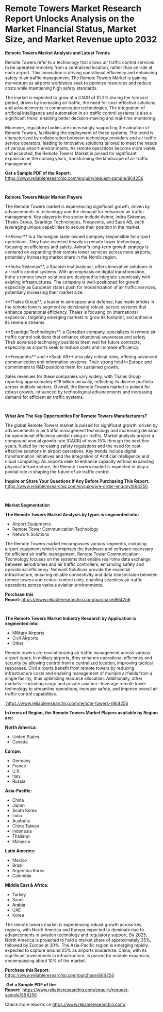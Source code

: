 <p><h1>Remote Towers Market Research Report Unlocks Analysis on the Market Financial Status, Market Size, and Market Revenue upto 2032</h1></p><p><strong>Remote Towers Market Analysis and Latest Trends</strong></p>
<p><p>Remote Towers refer to a technology that allows air traffic control services to be operated remotely from a centralized location, rather than on-site at each airport. This innovation is driving operational efficiency and enhancing safety in air traffic management. The Remote Towers Market is gaining momentum as airports worldwide seek to optimize resources and reduce costs while maintaining high safety standards.</p><p>The market is expected to grow at a CAGR of 10.2% during the forecast period, driven by increasing air traffic, the need for cost-effective solutions, and advancements in communication technologies. The integration of artificial intelligence and automation in air traffic control systems is also a significant trend, enabling better decision-making and real-time monitoring.</p><p>Moreover, regulatory bodies are increasingly supporting the adoption of Remote Towers, facilitating the deployment of these systems. The trend is characterized by collaboration between technology providers and air traffic service operators, leading to innovative solutions tailored to meet the needs of various airport environments. As remote operations become more viable and accepted, the Remote Towers Market is poised for significant expansion in the coming years, transforming the landscape of air traffic management.</p></p>
<p><strong>Get a Sample PDF of the Report:&nbsp;</strong> <a href="https://www.reliableresearchiq.com/enquiry/request-sample/864256?utm_campaign=2531&utm_medium=2&utm_source=Github&utm_content=ia&utm_term=20022025&utm_id=remote-towers">https://www.reliableresearchiq.com/enquiry/request-sample/864256</a></p>
<p>&nbsp;</p>
<p><strong>Remote Towers Major Market Players</strong></p>
<p><p>The Remote Towers market is experiencing significant growth, driven by advancements in technology and the demand for enhanced air traffic management. Key players in this sector include Avinor, Indra Sistemas, Thales Group, Searidge Technologies, Frequentis, and Saab AB, each leveraging unique capabilities to secure their position in the market.</p><p>**Avinor** is a Norwegian state-owned company responsible for airport operations. They have invested heavily in remote tower technology, focusing on efficiency and safety. Avinor's long-term growth strategy is centered on expanding their remote tower services across more airports, potentially increasing market share in the Nordic region.</p><p>**Indra Sistemas**, a Spanish multinational, offers innovative solutions in air traffic control systems. With an emphasis on digital transformation, Indra's remote tower solutions are designed to integrate seamlessly with existing infrastructures. The company is well-positioned for growth, especially as European states push for modernization of air traffic services, potentially increasing their market size.</p><p>**Thales Group**, a leader in aerospace and defense, has made strides in the remote towers segment by developing robust, secure systems that enhance operational efficiency. Thales is focusing on international expansion, targeting emerging markets to grow its footprint, and enhance its revenue streams.</p><p>**Searidge Technologies**, a Canadian company, specializes in remote air traffic control solutions that enhance situational awareness and safety. Their advanced technology positions them well for future contracts, especially as airports seek to reduce costs and increase efficiency.</p><p>**Frequentis** and **Saab AB** also play critical roles, offering advanced communication and information systems. Their strong hold in Europe and commitment to R&D positions them for sustained growth.</p><p>Sales revenues for these companies vary widely, with Thales Group reporting approximately €18 billion annually, reflecting its diverse portfolio across multiple sectors. Overall, the Remote Towers market is poised for robust growth, influenced by technological advancements and increasing demand for efficient air traffic systems.</p></p>
<p>&nbsp;</p>
<p><strong>What Are The Key Opportunities For Remote Towers Manufacturers?</strong></p>
<p><p>The global Remote Towers market is poised for significant growth, driven by advancements in air traffic management technology and increasing demand for operational efficiency amidst rising air traffic. Market analysts project a compound annual growth rate (CAGR) of over 15% through the next five years, fueled by increasing safety regulations and the need for cost-effective solutions in airport operations. Key trends include digital transformation initiatives and the integration of Artificial Intelligence and cloud computing. As airports seek to enhance capacity without expanding physical infrastructure, the Remote Towers market is expected to play a pivotal role in shaping the future of air traffic control.</p></p>
<p><strong>Inquire or Share Your Questions If Any Before Purchasing This Report:</strong> <a href="https://www.reliableresearchiq.com/enquiry/pre-order-enquiry/864256?utm_campaign=2531&utm_medium=2&utm_source=Github&utm_content=ia&utm_term=20022025&utm_id=remote-towers">https://www.reliableresearchiq.com/enquiry/pre-order-enquiry/864256</a></p>
<p>&nbsp;</p>
<p><strong>Market Segmentation</strong></p>
<p><strong>The Remote Towers Market Analysis by types is segmented into:</strong></p>
<p><ul><li>Airport Equipments</li><li>Remote Tower Communication Technology</li><li>Network Solutions</li></ul></p>
<p><p>The Remote Towers market encompasses various segments, including airport equipment which comprises the hardware and software necessary for efficient air traffic management. Remote Tower Communication Technology focuses on the systems that enable real-time data exchange between aerodromes and air traffic controllers, enhancing safety and operational efficiency. Network Solutions provide the essential infrastructure, ensuring reliable connectivity and data transmission between remote towers and central control units, enabling seamless air traffic operations across various aviation environments.</p></p>
<p><strong>Purchase this Report:&nbsp;</strong><a href="https://www.reliableresearchiq.com/purchase/864256?utm_campaign=2531&utm_medium=2&utm_source=Github&utm_content=ia&utm_term=20022025&utm_id=remote-towers">https://www.reliableresearchiq.com/purchase/864256</a></p>
<p>&nbsp;</p>
<p><strong>The Remote Towers Market Industry Research by Application is segmented into:</strong></p>
<p><ul><li>Military Airports</li><li>Civil Airports</li><li>Other</li></ul></p>
<p><p>Remote towers are revolutionizing air traffic management across various airport types. In military airports, they enhance operational efficiency and security by allowing control from a centralized location, improving tactical responses. Civil airports benefit from remote towers by reducing infrastructure costs and enabling management of multiple airfields from a single facility, thus optimizing resource allocation. Additionally, other markets—including cargo and private aviation—leverage remote tower technology to streamline operations, increase safety, and improve overall air traffic control capabilities.</p></p>
<p><a href="https://www.reliableresearchiq.com/remote-towers-r864256?utm_campaign=2531&utm_medium=2&utm_source=Github&utm_content=ia&utm_term=20022025&utm_id=remote-towers">&nbsp;https://www.reliableresearchiq.com/remote-towers-r864256</a></p>
<p><strong>In terms of Region, the Remote Towers Market Players available by Region are:</strong></p>
<p>
    <p> <strong> North America: </strong>
        <ul>
            <li>United States</li>
            <li>Canada</li>
        </ul>
        </p> 
    <p> <strong> Europe: </strong>
        <ul>
            <li>Germany</li>
            <li>France</li>
            <li>U.K.</li>
            <li>Italy</li>
            <li>Russia</li>
        </ul>
        </p> 
    <p> <strong> Asia-Pacific: </strong>
        <ul>
            <li>China</li>
            <li>Japan</li>
            <li>South Korea</li>
            <li>India</li>
            <li>Australia</li>
            <li>China Taiwan</li>
            <li>Indonesia</li>
            <li>Thailand</li>
            <li>Malaysia</li>
        </ul>
        </p> 
    <p> <strong> Latin America: </strong>
        <ul>
            <li>Mexico</li>
            <li>Brazil</li>
            <li>Argentina Korea</li>
            <li>Colombia</li>
        </ul>
        </p> 
    <p> <strong> Middle East & Africa: </strong>
        <ul>
            <li>Turkey</li>
            <li>Saudi</li>
            <li>Arabia</li>
            <li>UAE</li>
            <li>Korea</li>
        </ul>
    </p>
    </p>
<p><p>The remote towers market is experiencing robust growth across key regions, with North America and Europe expected to dominate due to advancements in aviation technology and regulatory support. By 2025, North America is projected to hold a market share of approximately 35%, followed by Europe at 30%. The Asia-Pacific region is emerging rapidly, expected to capture around 25% as airports modernize. China, with its significant investments in infrastructure, is poised for notable expansion, encompassing about 10% of the market.</p></p>
<p><strong>Purchase this Report: </strong><a href="https://www.reliableresearchiq.com/purchase/864256?utm_campaign=2531&utm_medium=2&utm_source=Github&utm_content=ia&utm_term=20022025&utm_id=remote-towers">https://www.reliableresearchiq.com/purchase/864256</a></p>
<p>&nbsp;<strong>Get a Sample PDF of the Report:&nbsp;&nbsp;</strong><a href="https://www.reliableresearchiq.com/enquiry/request-sample/864256?utm_campaign=2531&utm_medium=2&utm_source=Github&utm_content=ia&utm_term=20022025&utm_id=remote-towers">https://www.reliableresearchiq.com/enquiry/request-sample/864256</a></p>
<p><strong></strong></p>
<p>Check more reports on <a href="https://www.reliableresearchiq.com/?utm_campaign=2531&utm_medium=2&utm_source=Github&utm_content=ia&utm_term=20022025&utm_id=remote-towers">https://www.reliableresearchiq.com/</a></p>